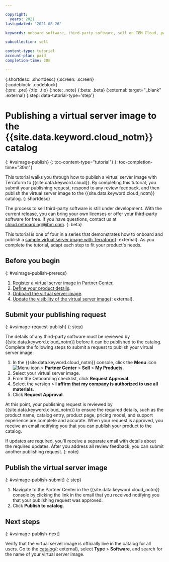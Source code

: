 ```yaml
---

copyright:
  years: 2021
lastupdated: "2021-08-26"

keywords: onboard software, third-party software, sell on IBM Cloud, partner center, virtual server image, virtual machine image, image, vm, vsi, publish, Terraform, tutorial, sample

subcollection: sell

content-type: tutorial
account-plan: paid
completion-time: 30m 

---
```


{:shortdesc: .shortdesc}
{:screen: .screen}  
{:codeblock: .codeblock}  
{:pre: .pre}
{:tip: .tip}
{:note: .note}
{:beta: .beta}
{:external: target="_blank" .external}
{:step: data-tutorial-type='step'} 


# Publishing a virtual server image to the {{site.data.keyword.cloud_notm}} catalog
{: #vsimage-publish}
{: toc-content-type="tutorial"} 
{: toc-completion-time="30m"} 

This tutorial walks you through how to publish a virtual server image with Terraform to {{site.data.keyword.cloud}}. By completing this tutorial, you submit your publishing request, respond to any review feedback, and then publish the virtual server image to the {{site.data.keyword.cloud_notm}} catalog.
{: shortdesc}

The process to sell third-party software is still under development. With the current release, you can bring your own licenses or offer your third-party software for free. If you have questions, contact us at cloud.onboarding@ibm.com.
{: beta}

This tutorial is one of four in a series that demonstrates how to onboard and publish a [sample virtual server image with Terraform](https://github.com/IBM-Cloud/isv-vsi-product-deploy-sample/tree/v1.0){: external}. As you complete the tutorial, adapt each step to fit your product's needs.

## Before you begin
{: #vsimage-publish-prereqs}

1. [Register a virtual server image in Partner Center](/docs/sell?topic=sell-vsimage-register).
1. [Define your product details](/docs/sell?topic=sell-vsimage-define).
1. [Onboard the virtual server image](/docs/sell?topic=sell-vsimage-onboard).
1. [Update the visibility of the virtual server image](https://github.com/IBM-Cloud/isv-vsi-product-deploy-sample#update-the-visibility-of-your-image-patch-api){: external}.

## Submit your publishing request
{: #vsimage-request-publish}
{: step}

The details of any third-party software must be reviewed by {{site.data.keyword.cloud_notm}} before it can be published to the catalog. Complete the following steps to submit a request to publish your virtual server image:

1. In the {{site.data.keyword.cloud_notm}} console, click the **Menu** icon ![Menu icon](../icons/icon_hamburger.svg "Menu") > **Partner Center** > **Sell** > **My Products**.
1. Select your virtual server image.  
1. From the Onboarding checklist, click **Request Approval**. 
1. Select the version > **I affirm that my company is authorized to use all materials**. 
1. Click **Request Approval**.

At this point, your publishing request is reviewed by {{site.data.keyword.cloud_notm}} to ensure the required details, such as the product name, catalog entry, product page, pricing model, and support experience are complete and accurate. When your request is approved, you receive an email notifying you that you can publish your product to the catalog. 

If updates are required, you'll receive a separate email with details about the required updates. After you address all review feedback, you can submit another publishing request.
{: note} 

## Publish the virtual server image
{: #vsimage-publish-submit}
{: step}

1. Navigate to the Partner Center in the {{site.data.keyword.cloud_notm}} console by clicking the link in the email that you received notifying you that your publishing request was approved.
1. Click **Publish to catalog**.

## Next steps
{: #vsimage-publish-next}

Verify that the virtual server image is officially live in the catalog for all users. Go to the [catalog](https://cloud.ibm.com/catalog){: external}, select **Type** > **Software**, and search for the name of your virtual server image. 
